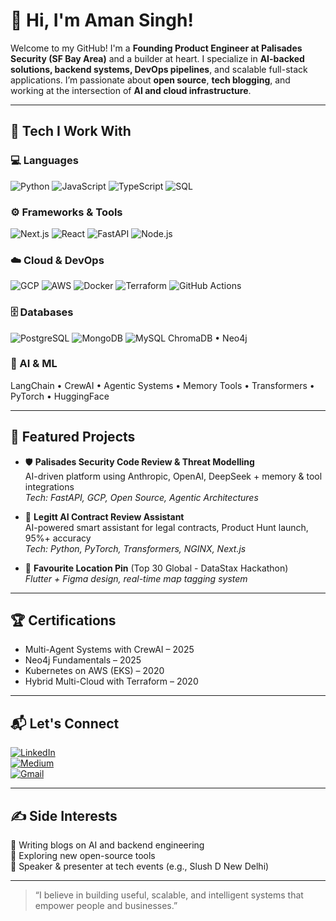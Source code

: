 # 👋 Hi, I'm Aman Singh!

Welcome to my GitHub! I'm a **Founding Product Engineer at Palisades Security (SF Bay Area)** and a builder at heart. I specialize in **AI-backed solutions, backend systems, DevOps pipelines**, and scalable full-stack applications. I’m passionate about **open source**, **tech blogging**, and working at the intersection of **AI and cloud infrastructure**.

---

## 🚀 Tech I Work With

### 💻 Languages
![Python](https://img.shields.io/badge/-Python-3776AB?style=flat-square&logo=python&logoColor=white)
![JavaScript](https://img.shields.io/badge/-JavaScript-F7DF1E?style=flat-square&logo=javascript&logoColor=black)
![TypeScript](https://img.shields.io/badge/-TypeScript-3178C6?style=flat-square&logo=typescript&logoColor=white)
![SQL](https://img.shields.io/badge/-SQL-003B57?style=flat-square&logo=postgresql&logoColor=white)

### ⚙️ Frameworks & Tools
![Next.js](https://img.shields.io/badge/-Next.js-000?style=flat-square&logo=next.js)
![React](https://img.shields.io/badge/-React-61DAFB?style=flat-square&logo=react&logoColor=black)
![FastAPI](https://img.shields.io/badge/-FastAPI-009688?style=flat-square&logo=fastapi)
![Node.js](https://img.shields.io/badge/-Node.js-339933?style=flat-square&logo=node.js)

### ☁️ Cloud & DevOps
![GCP](https://img.shields.io/badge/-GCP-4285F4?style=flat-square&logo=google-cloud&logoColor=white)
![AWS](https://img.shields.io/badge/-AWS-232F3E?style=flat-square&logo=amazon-aws)
![Docker](https://img.shields.io/badge/-Docker-2496ED?style=flat-square&logo=docker)
![Terraform](https://img.shields.io/badge/-Terraform-623CE4?style=flat-square&logo=terraform)
![GitHub Actions](https://img.shields.io/badge/-GitHub%20Actions-2088FF?style=flat-square&logo=github-actions)

### 🗄️ Databases
![PostgreSQL](https://img.shields.io/badge/-PostgreSQL-336791?style=flat-square&logo=postgresql&logoColor=white)
![MongoDB](https://img.shields.io/badge/-MongoDB-47A248?style=flat-square&logo=mongodb&logoColor=white)
![MySQL](https://img.shields.io/badge/-MySQL-4479A1?style=flat-square&logo=mysql&logoColor=white)
ChromaDB • Neo4j

### 🧠 AI & ML
LangChain • CrewAI • Agentic Systems • Memory Tools • Transformers • PyTorch • HuggingFace

---

## 🧩 Featured Projects

- 🛡️ **Palisades Security Code Review & Threat Modelling**  
  AI-driven platform using Anthropic, OpenAI, DeepSeek + memory & tool integrations  
  _Tech: FastAPI, GCP, Open Source, Agentic Architectures_

- 📄 **Legitt AI Contract Review Assistant**  
  AI-powered smart assistant for legal contracts, Product Hunt launch, 95%+ accuracy  
  _Tech: Python, PyTorch, Transformers, NGINX, Next.js_

- 📍 **Favourite Location Pin** (Top 30 Global - DataStax Hackathon)  
  _Flutter + Figma design, real-time map tagging system_

---

## 🏆 Certifications

- Multi-Agent Systems with CrewAI – 2025  
- Neo4j Fundamentals – 2025  
- Kubernetes on AWS (EKS) – 2020  
- Hybrid Multi-Cloud with Terraform – 2020  

---


## 📬 Let's Connect

[![LinkedIn](https://img.shields.io/badge/-LinkedIn-0077B5?style=flat-square&logo=linkedin&logoColor=white)](https://linkedin.com/in/amansingh311)  
[![Medium](https://img.shields.io/badge/-Medium-black?style=flat-square&logo=medium&logoColor=white)](https://medium.com/@amansingh3110)  
[![Gmail](https://img.shields.io/badge/-Email-D14836?style=flat-square&logo=gmail&logoColor=white)](mailto:amansingh31051@gmail.com)

---

## ✍️ Side Interests

📝 Writing blogs on AI and backend engineering  
🌱 Exploring new open-source tools  
🎤 Speaker & presenter at tech events (e.g., Slush D New Delhi)

---

> “I believe in building useful, scalable, and intelligent systems that empower people and businesses.”


